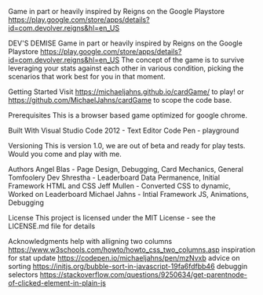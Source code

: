 Game in part or heavily inspired by Reigns on the Google Playstore
https://play.google.com/store/apps/details?id=com.devolver.reigns&hl=en_US

DEV'S DEMISE
Game in part or heavily inspired by Reigns on the Google Playstore
https://play.google.com/store/apps/details?id=com.devolver.reigns&hl=en_US
The concept of the game is to survive leveraging your stats against each other in various condition, picking the scenarios that work best for you in that moment. 

Getting Started
Visit https://michaeljahns.github.io/cardGame/ to play!
or https://github.com/MichaelJahns/cardGame to scope the code base.

Prerequisites
This is a browser based game optimized for google chrome.

Built With
Visual Studio Code 2012 - Text Editor
Code Pen - playground

Versioning
This is version 1.0, we are out of beta and ready for play tests. Would you come and play with me.

Authors
Angel Blas - Page Design, Debugging, Card Mechanics, General Tomfoolery
Dev Shrestha - Leaderboard Data Permanence, Initial Framework HTML and CSS
Jeff Mullen - Converted CSS to dynamic, Worked on Leaderboard
Michael Jahns - Intial Framework JS, Animations, Debugging


License
This project is licensed under the MIT License - see the LICENSE.md file for details

Acknowledgments
help with alligning two columns
https://www.w3schools.com/howto/howto_css_two_columns.asp
inspiration for stat update
https://codepen.io/michaeljahns/pen/mzNvxb
advice on sorting
https://initjs.org/bubble-sort-in-javascript-19fa6fdfbb46
debuggin selectors
https://stackoverflow.com/questions/9250634/get-parentnode-of-clicked-element-in-plain-js